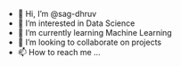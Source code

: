 - 👋 Hi, I’m @sag-dhruv
- 👀 I’m interested in Data Science
- 🌱 I’m currently learning Machine Learning
- 💞️ I’m looking to collaborate on projects
- 📫 How to reach me ...

<!---
sag-dhruv/sag-dhruv is a ✨ special ✨ repository because its `README.md` (this file) appears on your GitHub profile.
You can click the Preview link to take a look at your changes.
--->
